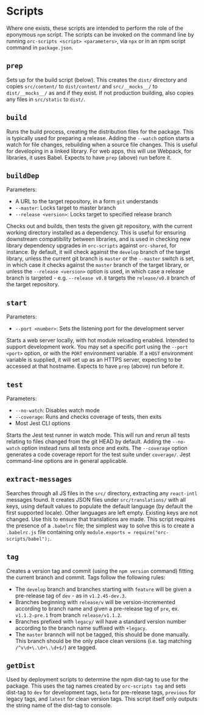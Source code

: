 # Scripts

Where one exists, these scripts are intended to perform the role of the eponymous `npm` script. The scripts can be invoked on the command line by running `orc-scripts <script> <parameters>`, via `npx` or in an npm script command in `package.json`.

## `prep`

Sets up for the build script (below). This creates the `dist/` directory and copies `src/content/` to `dist/content/` and `src/__mocks__/` to `dist/__mocks__/` as and if they exist. If not production building, also copies any files in `src/static` to `dist/`.

## `build`

Runs the build process, creating the distribution files for the package. This is typically used for preparing a release. Adding the `--watch` option starts a watch for file changes, rebuilding when a source file changes. This is useful for developing in a linked library. For web apps, this will use Webpack, for libraries, it uses Babel. Expects to have `prep` (above) run before it.

## `buildDep`

Parameters:

- A URL to the target repository, in a form `git` understands
- `--master`: Locks target to master branch
- `--release <version>`: Locks target to specified release branch

Checks out and builds, then tests the given git repository, with the current working directory installed as a dependency. This is useful for ensuring downstream compatibility between libraries, and is used in checking new library dependency upgrades in `orc-scripts` against `orc-shared`, for instance. By default, it will check against the `develop` branch of the target library, unless the current git branch is `master` or the `--master` switch is set, in which case it checks against the `master` branch of the target library, or unless the `--release <version>` option is used, in which case a release branch is targeted - e.g. `--release v0.8` targets the `release/v0.8` branch of the target repository.

## `start`

Parameters:

- `--port <number>`: Sets the listening port for the development server

Starts a web server locally, with hot module reloading enabled. Intended to support development work. You may set a specific port using the `--port <port>` option, or with the `PORT` environment variable. If a `HOST` environment variable is supplied, it will set up as an HTTPS server, expecting to be accessed at that hostname. Expects to have `prep` (above) run before it.

## `test`

Parameters:

- `--no-watch`: Disables watch mode
- `--coverage`: Runs and checks coverage of tests, then exits
- Most Jest CLI options

Starts the Jest test runner in watch mode. This will run and rerun all tests relating to files changed from the git HEAD by default. Adding the `--no-watch` option instead runs all tests once and exits. The `--coverage` option generates a code coverage report for the test suite under `coverage/`. Jest command-line options are in general applicable.

## `extract-messages`

Searches through all JS files in the `src/` directory, extracting any `react-intl` messages found. It creates JSON files under `src/translations/` with all keys, using default values to populate the default language (by default the first supported locale). Other languages are left empty. Existing keys are not changed. Use this to ensure that translations are made. This script requires the presence of a `.babelrc` file; the simplest way to solve this is to create a `.babelrc.js` file containing only `module.exports = require("orc-scripts/babel");`.

## `tag`

Creates a version tag and commit (using the `npm version` command) fitting the current branch and commit. Tags follow the following rules:

- The `develop` branch and branches starting with `feature` will be given a pre-release tag of `dev` - as in `v1.2.45-dev.3`.
- Branches beginning with `release/v` will be version-incremented according to branch name and given a pre-release tag of `pre`, ex. `v1.1.2-pre.1` from branch `release/v1.1.2`.
- Branches prefixed with `legacy/` will have a standard version number according to the branch name suffixed with `+legacy`.
- The `master` brannch will not be tagged, this should be done manually. This branch should be the only place clean versions (i.e. tag matching `/^v\d+\.\d+\.\d+$/`) are tagged.

## `getDist`

Used by deployment scripts to determine the npm dist-tag to use for the package. This uses the tag names created by `orc-scripts tag` and sets dist-tag to `dev` for development tags, `beta` for pre-release tags, `previous` for legacy tags, and `latest` for clean version tags. This script itself only outputs the string name of the dist-tag to console.

